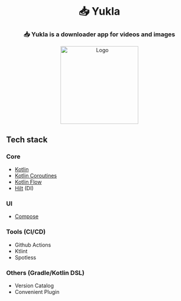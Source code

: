 <div align="center">

# :inbox_tray: Yukla 

### :inbox_tray: Yukla is a downloader app for videos and images


<p align="center">
  <a href="https://github.com/behzod1996/izoh"><img width="210px" alt="Logo" src="https://github.com/behzod1996/yukla-android/blob/master/docs/images/yukla.png?raw=true"/></a> <br>
</p>

<div align="left">

## Tech stack
### Core

- [Kotlin](https://kotlinlang.org/)
- [Kotlin Coroutines](https://kotlinlang.org/docs/coroutines-overview.html)
- [Kotlin Flow](https://kotlinlang.org/docs/flow.html)
- [Hilt](https://dagger.dev/hilt/) (DI)

### UI
- [Compose](https://developer.android.com/jetpack/compose)

### Tools (CI/CD)
- Github Actions
- Ktlint
- Spotless

### Others (Gradle/Kotlin DSL)
- Version Catalog
- Convenient Plugin

</div>
